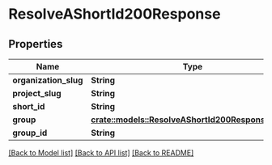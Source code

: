 # ResolveAShortId200Response

## Properties

Name | Type | Description | Notes
------------ | ------------- | ------------- | -------------
**organization_slug** | **String** |  | 
**project_slug** | **String** |  | 
**short_id** | **String** |  | 
**group** | [**crate::models::ResolveAShortId200ResponseGroup**](Resolve_a_Short_ID_200_response_group.md) |  | 
**group_id** | **String** |  | 

[[Back to Model list]](../README.md#documentation-for-models) [[Back to API list]](../README.md#documentation-for-api-endpoints) [[Back to README]](../README.md)


